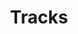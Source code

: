 ---
layout: default
title: Tracks
parent: Wrapper
grand_parent: Индекс
permalink: /references/wrapper/tracks
---